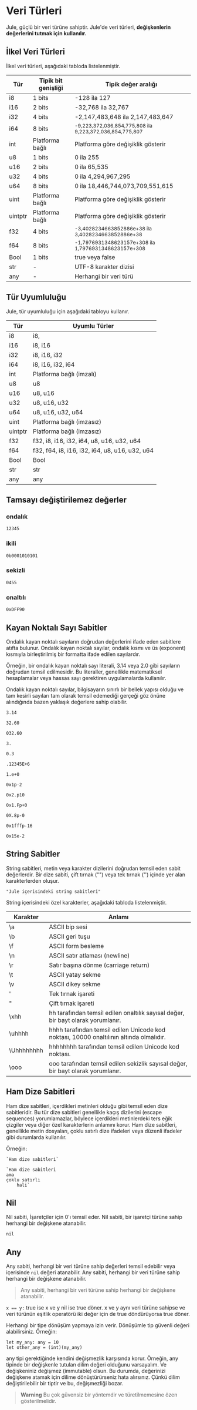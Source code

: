# Veri Türleri

Jule, güçlü bir veri türüne sahiptir. Jule'de veri türleri, <b>değişkenlerin değerlerini tutmak için kullanılır.
</b>

## İlkel Veri Türleri

İlkel veri türleri, aşağıdaki tabloda listelenmiştir.

Tür | Tipik bit genişliği | Tipik değer aralığı
--- |---------------------| --- 
i8 | 1 bits              | -128 ila 127 
i16 | 2 bits              | -32,768 ila 32,767
i32 | 4 bits              | -2,147,483,648 ila 2,147,483,647
i64 | 8 bits              | <small>-9,223,372,036,854,775,808 ila 9,223,372,036,854,775,807</small>
int | Platforma bağlı     | Platforma göre değişiklik gösterir
u8 | 1 bits              | 0 ila 255
u16 | 2 bits              | 0 ila 65,535
u32 | 4 bits              | 0 ila 4,294,967,295
u64 | 8 bits              | 0 ila 18,446,744,073,709,551,615
uint | Platforma bağlı     | Platforma göre değişiklik gösterir
uintptr | Platforma bağlı     | Platforma göre değişiklik gösterir
f32 | 4 bits              | <small>-3,4028234663852886e+38 ila 3,4028234663852886e+38</small>
f64 | 8 bits              | <small>-1,7976931348623157e+308 ila 1,7976931348623157e+308</small>
Bool | 1 bits              | true veya false
str | - | UTF-8 karakter dizisi
any | - | Herhangi bir veri türü

## Tür Uyumluluğu

Jule, tür uyumluluğu için aşağıdaki tabloyu kullanır.

Tür | Uyumlu Türler
--- |---------------------
i8 | i8,
i16 | i8, i16
i32 | i8, i16, i32
i64 | i8, i16, i32, i64
int | Platforma bağlı (imzalı)
u8 | u8
u16 | u8, u16
u32 | u8, u16, u32
u64 | u8, u16, u32, u64
uint | Platforma bağlı (imzasız)
uintptr | Platforma bağlı (imzasız)
f32 | f32, i8, i16, i32, i64, u8, u16, u32, u64
f64 | f32, f64, i8, i16, i32, i64, u8, u16, u32, u64
Bool | Bool
str | str
any | any

## Tamsayı değiştirilemez değerler

### ondalık

```jule
12345
```

### ikili

```jule
0b0001010101
```

### sekizli

```jule
0455
```

### onaltılı

```jule
0xDFF90
```

## Kayan Noktalı Sayı Sabitler

Ondalık kayan noktalı sayıların doğrudan değerlerini ifade eden sabitlere atıfta bulunur. Ondalık kayan noktalı sayılar, ondalık kısmı ve üs (exponent) kısmıyla birleştirilmiş bir formatta ifade edilen sayılardır.

Örneğin, bir ondalık kayan noktalı sayı literali, 3.14 veya 2.0 gibi sayıların doğrudan temsil edilmesidir. Bu literaller, genellikle matematiksel hesaplamalar veya hassas sayı gerektiren uygulamalarda kullanılır.

Ondalık kayan noktalı sayılar, bilgisayarın sınırlı bir bellek yapısı olduğu ve tam kesirli sayıları tam olarak temsil edemediği gerçeği göz önüne alındığında bazen yaklaşık değerlere sahip olabilir.

```jule
3.14
```
```jule
32.60
```
```jule
032.60
```
```jule
3.
```
```jule
0.3
```
```jule
.12345E+6
```
```jule
1.e+0
```
```jule
0x1p-2
```
```jule
0x2.p10
```
```jule
0x1.Fp+0
```
```jule
0X.8p-0
```
```jule
0x1fffp-16
```
```jule
0x15e-2
```

## String Sabitler

String sabitleri, metin veya karakter dizilerini doğrudan temsil eden sabit değerlerdir. Bir dize sabiti, çift tırnak ("") veya tek tırnak ('') içinde yer alan karakterlerden oluşur.

```jule
"Jule içerisindeki string sabitleri"
```

String içerisindeki özel karakterler, aşağıdaki tabloda listelenmiştir.

Karakter | Anlamı
--- |---------------------
\a | ASCII bip sesi
\b | ASCII geri tuşu
\f | ASCII form besleme
\n | ASCII satır atlaması (newline)
\r | Satır başına dönme (carriage return)
\t | ASCII yatay sekme
\v | ASCII dikey sekme
\' | Tek tırnak işareti
\" | Çift tırnak işareti
\xhh | hh tarafından temsil edilen onaltılık sayısal değer, bir bayt olarak yorumlanır.
\uhhhh | hhhh tarafından temsil edilen Unicode kod noktası, 10000 onaltılının altında olmalıdır.
\Uhhhhhhhh | hhhhhhhh tarafından temsil edilen Unicode kod noktası.
\ooo | ooo tarafından temsil edilen sekizlik sayısal değer, bir bayt olarak yorumlanır.

## Ham Dize Sabitleri

Ham dize sabitleri, içerdikleri metinleri olduğu gibi temsil eden dize sabitleridir. Bu tür dize sabitleri genellikle kaçış dizilerini (escape sequences) yorumlamazlar, böylece içerdikleri metinlerdeki ters eğik çizgiler veya diğer özel karakterlerin anlamını korur. Ham dize sabitleri, genellikle metin dosyaları, çoklu satırlı dize ifadeleri veya düzenli ifadeler gibi durumlarda kullanılır.

Örneğin: 
```jule
`Ham dize sabitleri`
```

```jule
`Ham dize sabitleri
ama
çoklu satırlı
    hali`
```

## Nil

Nil sabiti, İşaretçiler için 0'ı temsil eder. Nil sabiti, bir işaretçi türüne sahip herhangi bir değişkene atanabilir.

```jule
nil
```

## Any

Any sabiti, herhangi bir veri türüne sahip değerleri temsil edebilir veya içerisinde ``nil`` değeri atanabilir. Any sabiti, herhangi bir veri türüne sahip herhangi bir değişkene atanabilir.
> Any sabiti, herhangi bir veri türüne sahip herhangi bir değişkene atanabilir.

``x == y:`` true ise x ve y nil ise true döner. x ve y aynı veri türüne sahipse ve veri türünün eşitlik operatörü iki değer için de true döndürüyorsa true döner.

Herhangi bir tipe dönüşüm yapmaya izin verir. Dönüşümle tip güvenli değeri alabilirsiniz. Örneğin:

```jule
let my_any: any = 10
let other_any = (int)(my_any)
```

any tipi gerektiğinde kendini değişmezlik karşısında korur. Örneğin, any tipinde bir değişkenle tutulan dilim değeri olduğunu varsayalım. Ve değişkeniniz değişmez (immutable) olsun. Bu durumda, değerinizi değişkene atamak için dilime dönüştürürseniz hata alırsınız. Çünkü dilim değiştirilebilir bir tiptir ve bu, değişmezliği bozar.

> **Warning**
> Bu çok güvensiz bir yöntemdir ve türetilmemesine özen gösterilmelidir.




